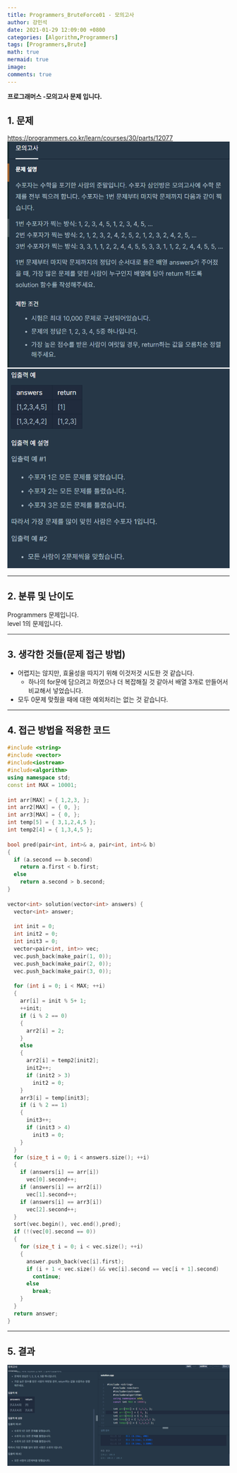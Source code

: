 ```yaml
---
title: Programmers_BruteForce01 - 모의고사
author: 강민석
date: 2021-01-29 12:09:00 +0800
categories: [Algorithm,Programmers]
tags: [Programmers,Brute]
math: true
mermaid: true
image: 
comments: true
---
```


**프로그래머스 -모의고사 문제 입니다.**

## 1. 문제
<https://programmers.co.kr/learn/courses/30/parts/12077>
![](/assets/img/sample/Programmers/Brute01/Problem.PNG)  
![](/assets/img/sample/Programmers/Brute01/Problem2.PNG)  

-----  

## 2. 분류 및 난이도

Programmers 문제입니다.  
level 1의 문제입니다.  

-----  

## 3. 생각한 것들(문제 접근 방법)

- 어렵지는 않지만, 효율성을 따지기 위해 이것저것 시도한 것 같습니다.
  + 하나의 for문에 담으려고 하였으나 더 복잡해질 것 같아서 배열 3개로 만들어서 비교해서 넣었습니다.
- 모두 0문제 맞췄을 때에 대한 예외처리는 없는 것 같습니다.

-----  

## 4. 접근 방법을 적용한 코드

```c++
#include <string>
#include <vector>
#include<iostream>
#include<algorithm>
using namespace std;
const int MAX = 10001;

int arr[MAX] = { 1,2,3, };
int arr2[MAX] = { 0, };
int arr3[MAX] = { 0, };
int temp[5] = { 3,1,2,4,5 };
int temp2[4] = { 1,3,4,5 };	

bool pred(pair<int, int>& a, pair<int, int>& b)
{
  if (a.second == b.second)
    return a.first < b.first;
  else
    return a.second > b.second;
}

vector<int> solution(vector<int> answers) {
  vector<int> answer;

  int init = 0;
  int init2 = 0;
  int init3 = 0;
  vector<pair<int, int>> vec;
  vec.push_back(make_pair(1, 0));
  vec.push_back(make_pair(2, 0));
  vec.push_back(make_pair(3, 0));

  for (int i = 0; i < MAX; ++i)
  {
    arr[i] = init % 5+ 1;
    ++init;
    if (i % 2 == 0)
    {
      arr2[i] = 2;
    }
    else
    {
      arr2[i] = temp2[init2];
      init2++;
      if (init2 > 3)
        init2 = 0;
    }
    arr3[i] = temp[init3];
    if (i % 2 == 1)
    {
      init3++;
      if (init3 > 4)
        init3 = 0;
    }
  }
  for (size_t i = 0; i < answers.size(); ++i)
  {
    if (answers[i] == arr[i])
      vec[0].second++;
    if (answers[i] == arr2[i])
      vec[1].second++;
    if (answers[i] == arr3[i])
      vec[2].second++;
  }
  sort(vec.begin(), vec.end(),pred);
  if (!(vec[0].second == 0))
  {
    for (size_t i = 0; i < vec.size(); ++i)
    {
      answer.push_back(vec[i].first);
      if (i + 1 < vec.size() && vec[i].second == vec[i + 1].second)
        continue;
      else
        break;
    }
  }
  return answer;
}
```
-----

## 5. 결과

![](/assets/img/sample/Programmers/Brute01/result.PNG)  












 
